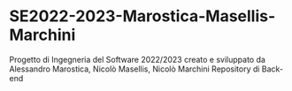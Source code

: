# SE2022-2023-Marostica-Masellis-Marchini
Progetto di Ingegneria del Software 2022/2023 creato e sviluppato da Alessandro Marostica, Nicolò Masellis, Nicolò Marchini
Repository di Back-end
